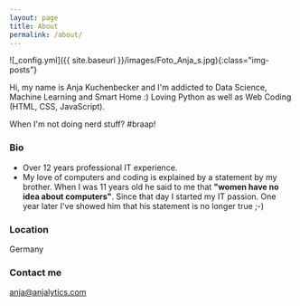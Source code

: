 ```yaml
---
layout: page
title: About
permalink: /about/
---
```


![_config.yml]({{ site.baseurl }}/images/Foto_Anja_s.jpg){:class="img-posts"}

Hi, my name is Anja Kuchenbecker and I'm addicted to Data Science, Machine Learning and Smart Home :) 
Loving Python as well as Web Coding (HTML, CSS, JavaScript). 

When I'm not doing nerd stuff? #braap!

### Bio
- Over 12 years professional IT experience. 
- My love of computers and coding is explained by a statement by my brother. When I was 11 years old he said to me that **"women have no idea about computers"**. Since that day I started my IT passion. One year later I've showed him that his statement is no longer true ;-)

### Location
Germany

### Contact me

[anja@anjalytics.com](mailto:anja@anjalytics.com)
